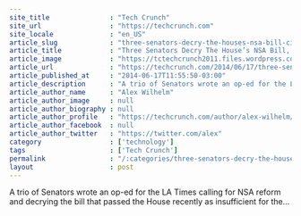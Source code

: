 ```yaml
---
site_title               : "Tech Crunch"
site_url                 : "https://techcrunch.com"
site_locale              : "en_US"
article_slug             : "three-senators-decry-the-houses-nsa-bill-citing-watered-down-reform"
article_title            : "Three Senators Decry The House’s NSA Bill, Citing “Watered Down” Reform"
article_image            : "https://tctechcrunch2011.files.wordpress.com/2014/06/screen-shot-2014-06-17-at-11-36-26-am.png?w=764&h=400&crop=1"
article_url              : "https://techcrunch.com/2014/06/17/three-senators-decry-the-houses-nsa-bill-citing-watered-down-reform/"
article_published_at     : "2014-06-17T11:55:50-03:00"
article_description      : "A trio of Senators wrote an op-ed for the LA Times calling for NSA reform and decrying the bill that passed the House recently as insufficient for the..."
article_author_name      : "Alex Wilhelm"
article_author_image     : null
article_author_biography : null
article_author_profile   : "https://techcrunch.com/author/alex-wilhelm/"
article_author_facebook  : null
article_author_twitter   : "https://twitter.com/alex"
category                 : ['technology']
tags                     : ['Tech Crunch']
permalink                : "/:categories/three-senators-decry-the-houses-nsa-bill-citing-watered-down-reform/"
layout                   : post
---
```


A trio of Senators wrote an op-ed for the LA Times calling for NSA reform and decrying the bill that passed the House recently as insufficient for the...
